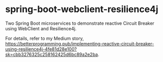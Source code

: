 # spring-boot-webclient-resilience4j
Two Spring Boot microservices to demonstrate reactive Circuit Breaker using WebClient and Resilience4j. 

For details, refer to my Medium story, https://betterprogramming.pub/implementing-reactive-circuit-breaker-using-resilience4j-4fe81d28e100?sk=cbb3276325c258162425d6bc89a2e2ba.
